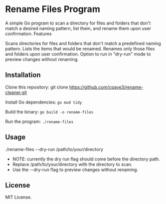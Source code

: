 # Rename Files Program

A simple Go program to scan a directory for files and folders that don't match a desired naming pattern, list them, and rename them upon user confirmation.
Features

Scans directories for files and folders that don't match a predefined naming pattern.
Lists the items that would be renamed.
Renames only those files and folders upon user confirmation.
Option to run in "dry-run" mode to preview changes without renaming.

## Installation

Clone this repository:
git clone https://github.com/cpave3/rename-cleaner.git

Install Go dependencies:
`go mod tidy`

Build the binary:
`go build -o rename-files`

Run the program:
`./rename-files`

## Usage

./rename-files --dry-run /path/to/your/directory

- NOTE: currently the dry run flag should come before the directory path.
- Replace /path/to/your/directory with the directory to scan.
- Use the --dry-run flag to preview changes without renaming.

## License

MIT License.